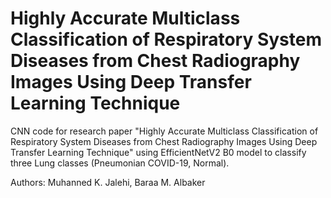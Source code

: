 # Highly Accurate Multiclass Classification of Respiratory System Diseases from Chest Radiography Images Using Deep Transfer Learning Technique


CNN code for research paper "Highly Accurate Multiclass Classification of Respiratory System Diseases from Chest Radiography Images Using Deep Transfer Learning Technique" using EfficientNetV2 B0 model to classify three Lung classes (Pneumonian COVID-19, Normal).

Authors: Muhanned K. Jalehi,  Baraa M. Albaker
